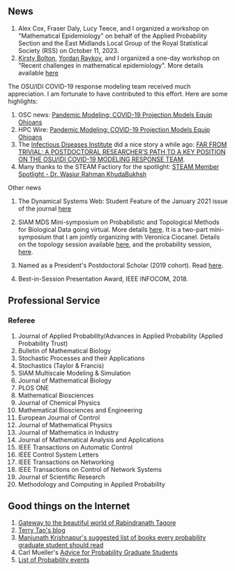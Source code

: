 <!-- ## Statistics and Probability seminars
I organise the Statistics and Probability seminars at Nottingham Maths. List of upcoming talks in the seminar series can be found [here](https://www.wasiur.xyz/UoNMaths_SP_Seminars/). -->

## News
1. Alex Cox, Fraser Daly, Lucy Teece, and I organized a workshop on "Mathematical Epidemiology" on behalf of the Applied Probability Section and the East Midlands Local Group of the Royal Statistical Society (RSS) on October 11, 2023. 
2. [Kirsty Bolton](https://www.nottingham.ac.uk/mathematics/people/kirsty.bolton), [Yordan Raykov](https://www.yordanraykov.net/), and I organized a one-day workshop on "Recent challenges in mathematical epidemiology". More details available [here](https://wasiur.xyz/EpiWorkshopSep2022/EpiWorkshopSep2022.html)

The OSU/IDI COVID-19 response modeling team received much appreciation. I am fortunate to have contributed to this effort. Here are some highlights: 
1. OSC news: [Pandemic Modeling: COVID-19 Projection Models Equip Ohioans](https://www.osc.edu/press/pandemic_modeling_covid_19_projection_models_equip_ohioans)
2. HPC Wire: [Pandemic Modeling: COVID-19 Projection Models Equip Ohioans](https://www.hpcwire.com/off-the-wire/pandemic-modeling-covid-19-projection-models-equip-ohioans/)
3. The [Infectious Diseases Institute](https://idi.osu.edu/) did a nice story a while ago: [FAR FROM TRIVIAL: A POSTDOCTORAL RESEARCHER’S PATH TO A KEY POSITION ON THE OSU/IDI COVID-19 MODELING RESPONSE TEAM](https://idi.osu.edu/news-articles/far-from-trivial).
4. Many thanks to the STEAM Factiory for the spotlight: [STEAM Member Spotlight - Dr. Wasiur Rahman KhudaBukhsh](https://www.youtube.com/watch?v=j_DEgauzw7w)

Other news
1. The Dynamical Systems Web: Student Feature of the January 2021 issue of the journal [here](https://dsweb.siam.org/The-Magazine/Article/student-feature-wasiur-rahman-khuda-bukhsh)
2. SIAM MDS Mini-symposium on Probabilistic and Topological Methods for Biological Data going virtual. More details [here](https://wasiur.github.io/MDS2020/mds2020.html). It is a two-part mini-symposium that I am jointly organizing with Veronica Ciocanel. Details on the topology session available [here](https://wasiur.github.io/MDS2020/MS25.html), and the probability session, [here](https://wasiur.github.io/MDS2020/MS10.html).

3. Named as a President's Postdoctoral Scholar (2019 cohort). Read [here](https://research.osu.edu/ppsp/ppsp-participants/).
4. Best-in-Session Presentation Award, IEEE INFOCOM, 2018. 

<!-- 
## Videos of my talks
Links to some of my talks:
1. BIRS Workshop on "Preparing for the next pandemic". June 15, 2022. (video available [here](http://www.birs.ca/events/2022/5-day-workshops/22w5058/videos/watch/202206150945-KhudaBukhsh.html))
2. American Institute of Mathematics workshop on "Limits and control of stochastic reaction networks", July 29, 2021 (video available [here](https://vimeo.com/showcase/8692766/video/580982909))
3. Workshop in Mathematical and Computational Biology, June 11, 2021 (video available [here](https://www.youtube.com/watch?v=uB09RgBjzxc&list=PLEEUrTyXGauuuvNXU9zdgQJF4AMF9MTp5&index=8))
4. MBI Seminar, The Ohio State University, March 4, 2021 (video available [here](https://osu.app.box.com/s/jme1t6duhshft6hpqg2q1v14b0rv2js7))
5. Applied Math seminar, The Ohio State University, November 19, 2020 (video available [here](https://osu.zoom.us/rec/play/2iPfFM3_IaHFqR60fEvU7ayKlBHGqB3sHlFR-Jg3d-dDGe5YvzJU6M-Qg68rgOEifB4UCqsqMexgipsI.6B9cnyJ3tF68FDBe?continueMode=true&_x_zm_rtaid=IB51NW9ZSQKVgUeNERKl_A.1605919160335.1d94c515f74c3752d2f87313c78b8d52&_x_zm_rhtaid=863))
6. Bernoulli-IMS One World Symposium 2020, virtual, August 25, 2020 (video available [here](https://www.youtube.com/watch?v=UBujKMt4zH4))
7. Workshop on "Life on Planet Earth: Above and Below", MBI, OSU, August 11, 2020 (video available [here](https://video.mbi.ohio-state.edu/video/player/?id=4954&title=Incorporating+age+and+delay+into+models+for+biophysical+systems))
8. International Webinar, Departments of Mathematics and Physics, Bidhan Chandra College, virtual, July 18, 2020 (video available [here](https://www.youtube.com/watch?v=rR3MpyqkJoA))
9. Mathematical and Computational Methods in Biology, MBI, OSU, Columbus, OH, May 6, 2020 (video available [here](https://video.mbi.ohio-state.edu/video/player/?id=4922&title=Survival+Dynamical+Systems%3A+individual-level+survival+analysis+from+population-level+epidemic+models))
10. MBI Seminar, the Ohio State University, Columbus, OH, October 2019 (video available [here](https://video.mbi.ohio-state.edu/video/player/?id=4781&title=Seminar%253A+Wasiur+KhudaBukhsh+-+Multi-Scale+Dynamics+of+Stochastic+Biological+Systems+Through+the+Lens+of+Survival+Dynamical+Systems+%2528SDS%2529))
11. Workshop on "Scaling Limits of Dynamical Processes on Random Graphs" at BIRS-CMO, Oaxaca, Mexico, May 2019 (video available [here](http://www.birs.ca/events/2019/5-day-workshops/19w5071/videos/watch/201905201502-KhudaBukhsh.html))
12. MBI Seminar, the Ohio State University, Columbus, OH, February 2019 (video available [here](https://video.mbi.ohio-state.edu/video/player/?id=4678&title=Approximate+lumpability+for+Markovian+agent-based+models+using+local+symmetries)) -->


## Professional Service
### Referee
1. Journal of Applied Probability/Advances in Applied Probability (Applied Probability Trust)
2. Bulletin of Mathematical Biology 
3. Stochastic Processes and their Applications
4. Stochastics (Taylor & Francis)
5. SIAM Multiscale Modeling & Simulation
6. Journal of Mathematical Biology
7. PLOS ONE
8. Mathematical Biosciences
9. Journal of Chemical Physics
10. Mathematical Biosciences and Engineering
11. European Journal of Control
12. Journal of Mathematical Physics
13. Journal of Mathematics in Industry 
14. Journal of Mathematical Analysis and Applications
15. IEEE Transactions on Automatic Control 
16. IEEE Control System Letters
17. IEEE Transactions on Networking
18. IEEE Transactions on Control of Network Systems 
19. Journal of Scientific Research
20. Methodology and Computing in Applied Probability



## Good things on the Internet
1. [Gateway to the beautiful world of Rabindranath Tagore](http://www.tagoreweb.in)
2. [Terry Tao's blog](https://terrytao.wordpress.com)
3. [Manjunath Krishnapur's suggested list of books every probability graduate student should read](http://math.iisc.ernet.in/~manju/suggestedreading.html)
4. Carl Mueller's [Advice for Probability Graduate Students](https://web.math.rochester.edu/people/faculty/cmlr/advice.md)
5. [List of Probability events](http://www.math.columbia.edu/department/probability/seminar/upcoming_new.html)
